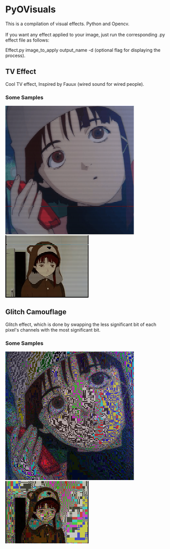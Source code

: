 # PyOVisuals
This is a compilation of visual effects. Python and Opencv.<br><br>
If you want any effect applied to your image, just run the corresponding .py effect file as follows:

Effect.py image_to_apply output_name -d (optional flag for displaying the process).

## TV Effect
Cool TV effect, Inspired by Fauux (wired sound for wired people).

### Some Samples

![Cool Sample](TV_effect3.gif?raw=true "1")
<br>
![Cool Sample](TV_effect.gif?raw=true "1")

## Glitch Camouflage
Glitch effect, which is done by swapping the less significant bit of each pixel's channels with the most significant bit.

### Some Samples

![Cool Sample](glitch.png?raw=true "1")
<br>
![Cool Sample](glitch2.png?raw=true "1")
